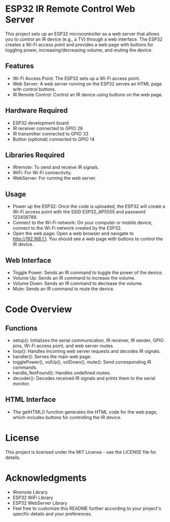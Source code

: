 # ESP32 IR Remote Control Web Server
This project sets up an ESP32 microcontroller as a web server that allows you to control an IR device (e.g., a TV) through a web interface. The ESP32 creates a Wi-Fi access point and provides a web page with buttons for toggling power, increasing/decreasing volume, and muting the device.

## Features
- Wi-Fi Access Point: The ESP32 sets up a Wi-Fi access point.
- Web Server: A web server running on the ESP32 serves an HTML page with control buttons.
- IR Remote Control: Control an IR device using buttons on the web page.

## Hardware Required
- ESP32 development board
- IR receiver connected to GPIO 26
- IR transmitter connected to GPIO 33
- Button (optional) connected to GPIO 14

## Libraries Required
- IRremote: To send and receive IR signals.
- WiFi: For Wi-Fi connectivity.
- WebServer: For running the web server.










## Usage
- Power up the ESP32: Once the code is uploaded, the ESP32 will create a Wi-Fi access point with the SSID ESP32_AP5555 and password 123456789.
- Connect to the Wi-Fi network: On your computer or mobile device, connect to the Wi-Fi network created by the ESP32.
- Open the web page: Open a web browser and navigate to http://192.168.1.1. You should see a web page with buttons to control the IR device.
## Web Interface
- Toggle Power: Sends an IR command to toggle the power of the device.
- Volume Up: Sends an IR command to increase the volume.
- Volume Down: Sends an IR command to decrease the volume.
- Mute: Sends an IR command to mute the device.
# Code Overview
## Functions
- setup(): Initializes the serial communication, IR receiver, IR sender, GPIO pins, Wi-Fi access point, and web server routes.
- loop(): Handles incoming web server requests and decodes IR signals.
- handler(): Serves the main web page.
- togglePower(), volUp(), volDown(), mute(): Send corresponding IR commands.
- handle_NotFound(): Handles undefined routes.
- decoder(): Decodes received IR signals and prints them to the serial monitor.
## HTML Interface
- The getHTML() function generates the HTML code for the web page, which includes buttons for controlling the IR device.

# License
This project is licensed under the MIT License - see the LICENSE file for details.

# Acknowledgments
- IRremote Library
- ESP32 WiFi Library
- ESP32 WebServer Library
- Feel free to customize this README further according to your project's specific details and your preferences.
